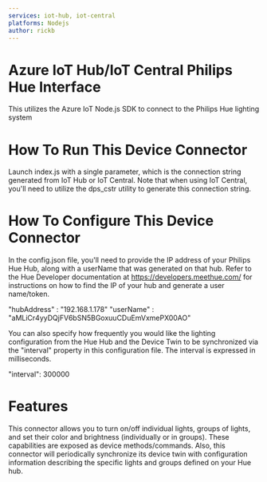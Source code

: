 ```yaml
---
services: iot-hub, iot-central
platforms: Nodejs
author: rickb
---
```


# Azure IoT Hub/IoT Central Philips Hue Interface

This utilizes the Azure IoT Node.js SDK to connect to the Philips Hue lighting system

# How To Run This Device Connector 

Launch index.js with a single parameter, which is the connection string generated from IoT Hub or IoT Central.  Note that when using IoT Central, you'll need to utilize the dps_cstr utility to generate this connection string.

# How To Configure This Device Connector

In the config.json file, you'll need to provide the IP address of your Philips Hue Hub, along with a userName that was generated on that hub.  Refer to the Hue Developer documentation at https://developers.meethue.com/ for instructions on how to find the IP of your hub and generate a user name/token.

  "hubAddress" : "192.168.1.178"
  "userName" : "aMLiCr4yyDQjFV6bSN5BGoxuuCDuEmVxmePX00AO"

You can also specify how frequently you would like the lighting configuration from the Hue Hub and the Device Twin to be synchronized via the "interval" property in this configuration file.  The interval is expressed in milliseconds.

  "interval": 300000

# Features

This connector allows you to turn on/off individual lights, groups of lights, and set their color and brightness (individually or in groups).  These capabilities are exposed as device methods/commands.  Also, this connector will periodically synchronize its device twin with configuration information describing the specific lights and groups defined on your Hue hub.




